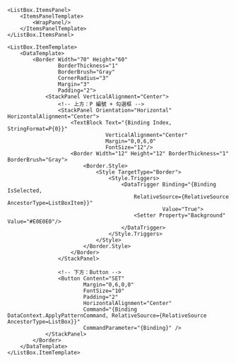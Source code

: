 <ListBox ItemsSource="{Binding Patterns}"
         SelectedItem="{Binding SelectedPattern, Mode=TwoWay}"
         SelectionMode="Single"
         BorderThickness="0"
         ScrollViewer.HorizontalScrollBarVisibility="Disabled">

    <ListBox.ItemsPanel>
        <ItemsPanelTemplate>
            <WrapPanel/>
        </ItemsPanelTemplate>
    </ListBox.ItemsPanel>

    <ListBox.ItemTemplate>
        <DataTemplate>
            <Border Width="70" Height="60"
                    BorderThickness="1"
                    BorderBrush="Gray"
                    CornerRadius="3"
                    Margin="3"
                    Padding="2">
                <StackPanel VerticalAlignment="Center">
                    <!-- 上方：P 編號 + 勾選框 -->
                    <StackPanel Orientation="Horizontal" HorizontalAlignment="Center">
                        <TextBlock Text="{Binding Index, StringFormat=P{0}}"
                                   VerticalAlignment="Center"
                                   Margin="0,0,6,0"
                                   FontSize="12"/>
                        <Border Width="12" Height="12" BorderThickness="1" BorderBrush="Gray">
                            <Border.Style>
                                <Style TargetType="Border">
                                    <Style.Triggers>
                                        <DataTrigger Binding="{Binding IsSelected,
                                            RelativeSource={RelativeSource AncestorType=ListBoxItem}}"
                                                     Value="True">
                                            <Setter Property="Background" Value="#E0E0E0"/>
                                        </DataTrigger>
                                    </Style.Triggers>
                                </Style>
                            </Border.Style>
                        </Border>
                    </StackPanel>

                    <!-- 下方：Button -->
                    <Button Content="SET"
                            Margin="0,6,0,0"
                            FontSize="10"
                            Padding="2"
                            HorizontalAlignment="Center"
                            Command="{Binding DataContext.ApplyPatternCommand, RelativeSource={RelativeSource AncestorType=ListBox}}"
                            CommandParameter="{Binding}" />
                </StackPanel>
            </Border>
        </DataTemplate>
    </ListBox.ItemTemplate>
</ListBox>